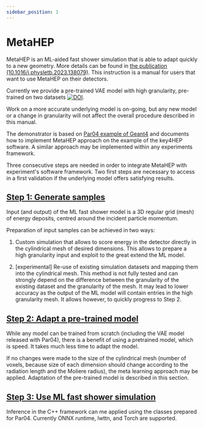 ```yaml
---
sidebar_position: 1
---
```


# MetaHEP

MetaHEP is an ML-aided fast shower simulation that is able to adapt quickly to a new geometry. More details can be found in [the publication (10.1016/j.physletb.2023.138079)](https://doi.org/10.1016/j.physletb.2023.138079). This instruction is a manual for users that want to use MetaHEP on their detectors.

Currently we provide a pre-trained VAE model with high granularity, pre-trained on two datasets [![DOI](https://zenodo.org/badge/DOI/10.5281/zenodo.6082201.svg)](https://doi.org/10.5281/zenodo.6082201).

Work on a more accurate underlying model is on-going, but any new model or a change in granularity will not affect the overall procedure described in this manual.

The demonstrator is based on [Par04 example of Geant4](https://gitlab.cern.ch/geant4/geant4/-564/tree/master/examples/extended/parameterisations/Par04) and documents how to implement MetaHEP approach on the example of the key4HEP software. A similar approach may be implemented within any experiments framework.

Three consecutive steps are needed in order to integrate MetaHEP with experiment's software framework. Two first steps are necessary to access in a first validation if the underlying model offers satisfying results.

## [Step 1: Generate samples](Step01_generate)

Input (and output) of the ML fast shower model is a 3D regular grid (mesh) of energy deposits, centred around the incident particle momentum.

Preparation of input samples can be achieved in two ways:

1) Custom simulation that allows to score energy in the detector directly in the cylindrical mesh of desired dimensions. This allows to prepare a high granularity input and exploit to the great extend the ML model.

2) [experimental] Re-use of existing simulation datasets and mapping them into the cylindrical mesh. This method is not fully tested and can strongly depend on the difference between the granularity of the existing dataset and the granularity of the mesh. It may lead to lower accuracy as the output of the ML model will contain entries in the high granularity mesh. It allows however, to quickly progress to Step 2.

## [Step 2: Adapt a pre-trained model](Step02_adapt)

While any model can be trained from scratch (including the VAE model released with Par04), there is a benefit of using a pretrained model, which is speed. It takes much less time to adapt the model.

If no changes were made to the size of the cylindrical mesh (number of voxels, because size of each dimension should change according to the radiation length and the Moliere radius), the meta learning approach may be applied. Adaptation of the pre-trained model is described in this section.

## [Step 3: Use ML fast shower simulation](Step03_use)

Inference in the C++ framework can me applied using the classes prepared for Par04. Currently ONNX runtime, lwttn, and Torch are supported.